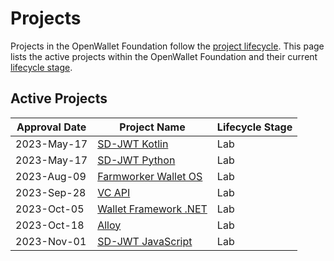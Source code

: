 [//]: # (SPDX-License-Identifier: CC-BY-4.0)

# Projects

Projects in the OpenWallet Foundation follow the [project lifecycle](../governance/project-lifecycle.md). This page lists the active projects within the OpenWallet Foundation and their current [lifecycle stage](../governance/project-lifecycle.md#stages).

## Active Projects

| Approval Date | Project Name                           | Lifecycle Stage |
| ------------- | -------------------------------------- | --------------- |
| 2023-May-17   | [SD-JWT Kotlin](./sd-jwt-kotlin.md)    | Lab             |
| 2023-May-17   | [SD-JWT Python](./sd-jwt-python.md)    | Lab             |
| 2023-Aug-09   | [Farmworker Wallet OS](./fwos.md)      | Lab             |
| 2023-Sep-28   | [VC API](./vc-api.md)                  | Lab             |
| 2023-Oct-05   | [Wallet Framework .NET](./wallet-framework-dotnet.md) | Lab |
| 2023-Oct-18   | [Alloy](./alloy.md)                    | Lab             |
| 2023-Nov-01   | [SD-JWT JavaScript](./sd-jwt-js.md)    | Lab             |
